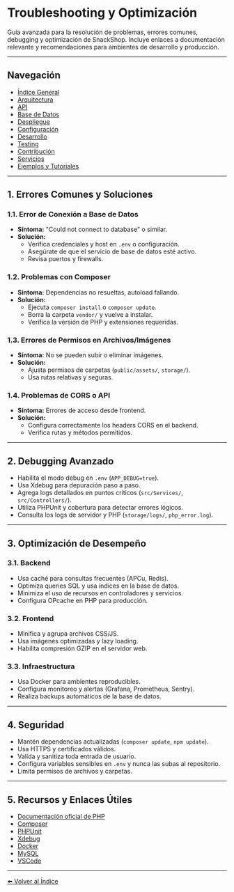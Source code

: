 # Troubleshooting y Optimización

Guía avanzada para la resolución de problemas, errores comunes, debugging y optimización de SnackShop. Incluye enlaces a documentación relevante y recomendaciones para ambientes de desarrollo y producción.

---

## Navegación

- [Índice General](INDEX.md)
- [Arquitectura](ARCHITECTURE.md)
- [API](API.md)
- [Base de Datos](DATABASE.md)
- [Despliegue](DEPLOYMENT.md)
- [Configuración](CONFIGURATION.md)
- [Desarrollo](DEVELOPMENT.md)
- [Testing](TESTING.md)
- [Contribución](CONTRIBUTING.md)
- [Servicios](SERVICES.md)
- [Ejemplos y Tutoriales](EXAMPLES.md)

---

## 1. Errores Comunes y Soluciones

### 1.1. Error de Conexión a Base de Datos

- **Síntoma:** "Could not connect to database" o similar.
- **Solución:**
  - Verifica credenciales y host en `.env` o configuración.
  - Asegúrate de que el servicio de base de datos esté activo.
  - Revisa puertos y firewalls.

### 1.2. Problemas con Composer

- **Síntoma:** Dependencias no resueltas, autoload fallando.
- **Solución:**
  - Ejecuta `composer install` o `composer update`.
  - Borra la carpeta `vendor/` y vuelve a instalar.
  - Verifica la versión de PHP y extensiones requeridas.

### 1.3. Errores de Permisos en Archivos/Imágenes

- **Síntoma:** No se pueden subir o eliminar imágenes.
- **Solución:**
  - Ajusta permisos de carpetas (`public/assets/`, `storage/`).
  - Usa rutas relativas y seguras.

### 1.4. Problemas de CORS o API

- **Síntoma:** Errores de acceso desde frontend.
- **Solución:**
  - Configura correctamente los headers CORS en el backend.
  - Verifica rutas y métodos permitidos.

---

## 2. Debugging Avanzado

- Habilita el modo debug en `.env` (`APP_DEBUG=true`).
- Usa Xdebug para depuración paso a paso.
- Agrega logs detallados en puntos críticos (`src/Services/`, `src/Controllers/`).
- Utiliza PHPUnit y cobertura para detectar errores lógicos.
- Consulta los logs de servidor y PHP (`storage/logs/`, `php_error.log`).

---

## 3. Optimización de Desempeño

### 3.1. Backend

- Usa caché para consultas frecuentes (APCu, Redis).
- Optimiza queries SQL y usa índices en la base de datos.
- Minimiza el uso de recursos en controladores y servicios.
- Configura OPcache en PHP para producción.

### 3.2. Frontend

- Minifica y agrupa archivos CSS/JS.
- Usa imágenes optimizadas y lazy loading.
- Habilita compresión GZIP en el servidor web.

### 3.3. Infraestructura

- Usa Docker para ambientes reproducibles.
- Configura monitoreo y alertas (Grafana, Prometheus, Sentry).
- Realiza backups automáticos de la base de datos.

---

## 4. Seguridad

- Mantén dependencias actualizadas (`composer update`, `npm update`).
- Usa HTTPS y certificados válidos.
- Valida y sanitiza toda entrada de usuario.
- Configura variables sensibles en `.env` y nunca las subas al repositorio.
- Limita permisos de archivos y carpetas.

---

## 5. Recursos y Enlaces Útiles

- [Documentación oficial de PHP](https://www.php.net/docs.php)
- [Composer](https://getcomposer.org/doc/)
- [PHPUnit](https://phpunit.de/documentation.html)
- [Xdebug](https://xdebug.org/docs/)
- [Docker](https://docs.docker.com/)
- [MySQL](https://dev.mysql.com/doc/)
- [VSCode](https://code.visualstudio.com/docs)

---

[⬅️ Volver al Índice](INDEX.md)
